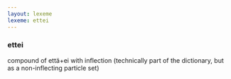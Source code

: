 ```yaml
---
layout: lexeme
lexeme: ettei
---
```


###  ettei 
compound of että+ei with inflection (technically part of the dictionary, but as a non-inflecting particle set)

